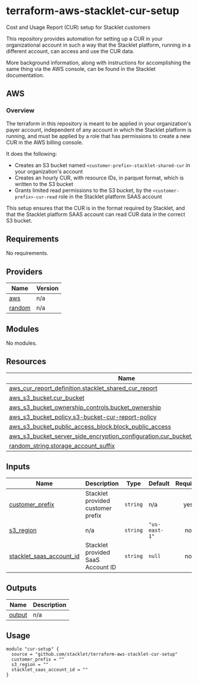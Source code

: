 # terraform-aws-stacklet-cur-setup
Cost and Usage Report (CUR) setup for Stacklet customers

This repository provides automation for setting up a CUR in your organizational account in such a way that the Stacklet platform, running in a different account, can access and use the CUR data.

More background information, along with instructions for accomplishing the same thing via the AWS console, can be found in the Stacklet documentation.

## AWS

### Overview

The terraform in this repository is meant to be applied in your organization's payer account, independent of any account in which the Stacklet platform is running, and must be applied by a role that has permissions to create a new CUR in the AWS billing console.

It does the following:

* Creates an S3 bucket named `<customer-prefix>-stacklet-shared-cur` in your organization's account
* Creates an hourly CUR, with resource IDs, in parquet format, which is written to the S3 bucket
* Grants limited read permissions to the S3 bucket, by the `<customer-prefix>-cur-read` role in the Stacklet platform SAAS account

This setup ensures that the CUR is in the format required by Stacklet, and that the Stacklet platform SAAS account can read CUR data in the correct S3 bucket.

<!-- BEGIN_TF_DOCS -->
## Requirements

No requirements.

## Providers

| Name | Version |
|------|---------|
| <a name="provider_aws"></a> [aws](#provider\_aws) | n/a |
| <a name="provider_random"></a> [random](#provider\_random) | n/a |

## Modules

No modules.

## Resources

| Name | Type |
|------|------|
| [aws_cur_report_definition.stacklet_shared_cur_report](https://registry.terraform.io/providers/hashicorp/aws/latest/docs/resources/cur_report_definition) | resource |
| [aws_s3_bucket.cur_bucket](https://registry.terraform.io/providers/hashicorp/aws/latest/docs/resources/s3_bucket) | resource |
| [aws_s3_bucket_ownership_controls.bucket_ownership](https://registry.terraform.io/providers/hashicorp/aws/latest/docs/resources/s3_bucket_ownership_controls) | resource |
| [aws_s3_bucket_policy.s3-bucket-cur-report-policy](https://registry.terraform.io/providers/hashicorp/aws/latest/docs/resources/s3_bucket_policy) | resource |
| [aws_s3_bucket_public_access_block.block_public_access](https://registry.terraform.io/providers/hashicorp/aws/latest/docs/resources/s3_bucket_public_access_block) | resource |
| [aws_s3_bucket_server_side_encryption_configuration.cur_bucket_encryption_config](https://registry.terraform.io/providers/hashicorp/aws/latest/docs/resources/s3_bucket_server_side_encryption_configuration) | resource |
| [random_string.storage_account_suffix](https://registry.terraform.io/providers/hashicorp/random/latest/docs/resources/string) | resource |

## Inputs

| Name | Description | Type | Default | Required |
|------|-------------|------|---------|:--------:|
| <a name="input_customer_prefix"></a> [customer\_prefix](#input\_customer\_prefix) | Stacklet provided customer prefix | `string` | n/a | yes |
| <a name="input_s3_region"></a> [s3\_region](#input\_s3\_region) | n/a | `string` | `"us-east-1"` | no |
| <a name="input_stacklet_saas_account_id"></a> [stacklet\_saas\_account\_id](#input\_stacklet\_saas\_account\_id) | Stacklet provided SaaS Account ID | `string` | `null` | no |

## Outputs

| Name | Description |
|------|-------------|
| <a name="output_output"></a> [output](#output\_output) | n/a |
<!-- END_TF_DOCS -->

## Usage

```hcl
module "cur-setup" {
  source = "github.com/stacklet/terraform-aws-stacklet-cur-setup"
  customer_prefix = ""
  s3_region = ""
  stacklet_saas_account_id = ""
}
```
